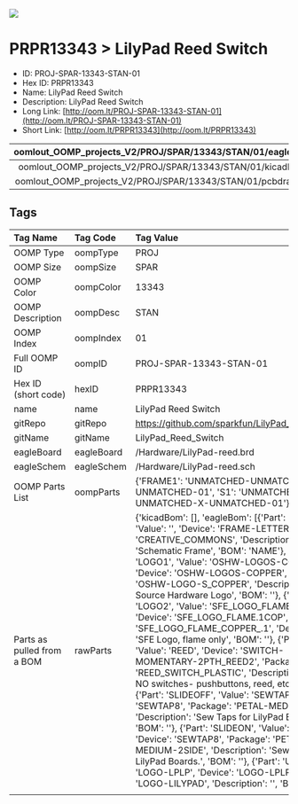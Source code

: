 


  
![][im]
# PRPR13343 > LilyPad Reed Switch

- ID: PROJ-SPAR-13343-STAN-01
- Hex ID: PRPR13343
- Name: LilyPad Reed Switch
- Description: LilyPad Reed Switch
- Long Link: [http://oom.lt/PROJ-SPAR-13343-STAN-01](http://oom.lt/PROJ-SPAR-13343-STAN-01)
- Short Link: [http://oom.lt/PRPR13343](http://oom.lt/PRPR13343)
  

|oomlout_OOMP_projects_V2/PROJ/SPAR/13343/STAN/01/eagleImage.png|oomlout_OOMP_projects_V2/PROJ/SPAR/13343/STAN/01/eagleSchemImage.png|oomlout_OOMP_projects_V2/PROJ/SPAR/13343/STAN/01/kicadPcb3dFront.png|oomlout_OOMP_projects_V2/PROJ/SPAR/13343/STAN/01/kicadPcb3dBack.png|
| :---: | :---: | :---: | :---: |
|oomlout_OOMP_projects_V2/PROJ/SPAR/13343/STAN/01/kicadPcb3d.png|oomlout_OOMP_projects_V2/PROJ/SPAR/13343/STAN/01/bomBack.png|oomlout_OOMP_projects_V2/PROJ/SPAR/13343/STAN/01/bomFront.png|oomlout_OOMP_projects_V2/PROJ/SPAR/13343/STAN/01/pcbdraw.svg|
|oomlout_OOMP_projects_V2/PROJ/SPAR/13343/STAN/01/pcbdrawBack.svg||||

## Tags
  

|Tag Name|Tag Code|Tag Value|
| :--- | :--- | :--- |
|OOMP Type|oompType|PROJ|
|OOMP Size|oompSize|SPAR|
|OOMP Color|oompColor|13343|
|OOMP Description|oompDesc|STAN|
|OOMP Index|oompIndex|01|
|Full OOMP ID|oompID|PROJ-SPAR-13343-STAN-01|
|Hex ID (short code)|hexID|PRPR13343|
|name|name|LilyPad Reed Switch|
|gitRepo|gitRepo|https://github.com/sparkfun/LilyPad_Reed_Switch|
|gitName|gitName|LilyPad_Reed_Switch|
|eagleBoard|eagleBoard|/Hardware/LilyPad-reed.brd|
|eagleSchem|eagleSchem|/Hardware/LilyPad-reed.sch|
|OOMP Parts List|oompParts|{'FRAME1': 'UNMATCHED-UNMATCHED-X-UNMATCHED-01', 'S1': 'UNMATCHED-UNMATCHED-X-UNMATCHED-01'}|
|Parts as pulled from a BOM|rawParts|{'kicadBom': [], 'eagleBom': [{'Part': 'FRAME1', 'Value': '', 'Device': 'FRAME-LETTER', 'Package': 'CREATIVE_COMMONS', 'Description': 'Schematic Frame', 'BOM': 'NAME'}, {'Part': 'LOGO1', 'Value': 'OSHW-LOGOS-COPPER', 'Device': 'OSHW-LOGOS-COPPER', 'Package': 'OSHW-LOGO-S_COPPER', 'Description': 'Open Source Hardware Logo', 'BOM': ''}, {'Part': 'LOGO2', 'Value': 'SFE_LOGO_FLAME.1COP', 'Device': 'SFE_LOGO_FLAME.1COP', 'Package': 'SFE_LOGO_FLAME_COPPER_.1', 'Description': 'SFE Logo, flame only', 'BOM': ''}, {'Part': 'S1', 'Value': 'REED', 'Device': 'SWITCH-MOMENTARY-2PTH_REED2', 'Package': 'REED_SWITCH_PLASTIC', 'Description': 'Various NO switches- pushbuttons, reed, etc', 'BOM': ''}, {'Part': 'SLIDEOFF', 'Value': 'SEWTAP8', 'Device': 'SEWTAP8', 'Package': 'PETAL-MEDIUM-2SIDE', 'Description': 'Sew Taps for LilyPad Boards.', 'BOM': ''}, {'Part': 'SLIDEON', 'Value': 'SEWTAP8', 'Device': 'SEWTAP8', 'Package': 'PETAL-MEDIUM-2SIDE', 'Description': 'Sew Taps for LilyPad Boards.', 'BOM': ''}, {'Part': 'U$1', 'Value': 'LOGO-LPLP', 'Device': 'LOGO-LPLP', 'Package': 'LOGO-LILYPAD', 'Description': '', 'BOM': ''}]}|
||||



[im]: PROJ/SPAR/13343/STAN/01/kicadPcb3d_450.png
